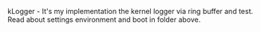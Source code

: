 kLogger - It's my implementation the kernel logger via ring buffer and test.
Read about settings environment and boot in folder above. 
